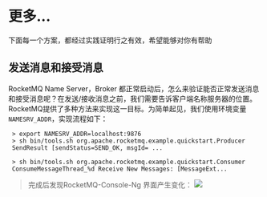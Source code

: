 # 更多...

下面每一个方案，都经过实践证明行之有效，希望能够对你有帮助

## 发送消息和接受消息

RocketMQ Name Server，Broker 都正常启动后，怎么来验证能否正常发送消息和接受消息呢？在发送/接收消息之前，我们需要告诉客户端名称服务器的位置。RocketMQ提供了多种方法来实现这一目标。为简单起见，我们使用环境变量`NAMESRV_ADDR`，实现流程如下：
```
 > export NAMESRV_ADDR=localhost:9876
 > sh bin/tools.sh org.apache.rocketmq.example.quickstart.Producer
 SendResult [sendStatus=SEND_OK, msgId= ...

 > sh bin/tools.sh org.apache.rocketmq.example.quickstart.Consumer
 ConsumeMessageThread_%d Receive New Messages: [MessageExt...
```
>完成后发现RocketMQ-Console-Ng 界面产生变化：
 ![](https://libs.websoft9.com/Websoft9/DocsPicture/zh/rocketmq/rocketmq-send-websoft9.png)